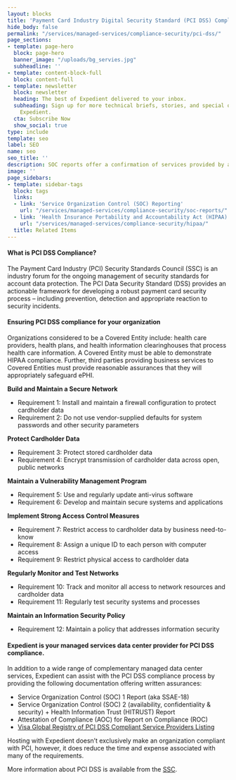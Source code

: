 ```yaml
---
layout: blocks
title: 'Payment Card Industry Digital Security Standard (PCI DSS) Compliance'
hide_body: false
permalink: "/services/managed-services/compliance-security/pci-dss/"
page_sections:
- template: page-hero
  block: page-hero
  banner_image: "/uploads/bg_servies.jpg"
  subheadline: ''
- template: content-block-full
  block: content-full
- template: newsletter
  block: newsletter
  heading: The best of Expedient delivered to your inbox.
  subheading: Sign up for more technical briefs, stories, and special offers from
    Expedient.
  cta: Subscribe Now
  show_social: true
type: include
template: seo
label: SEO
name: seo
seo_title: ''
description: SOC reports offer a confirmation of services provided by a service organization including information that users need to assess and address the risks associated with an outsourced service. They are designed to help Information Technology service organizations build trust and confidence in their service delivery processes and controls through a report by an independent Certified Public Accountant.
image: ''
page_sidebars:
- template: sidebar-tags
  block: tags
  links:
  - link: 'Service Organization Control (SOC) Reporting'
    url: "/services/managed-services/compliance-security/soc-reports/"
  - link: 'Health Insurance Portability and Accountability Act (HIPAA) Compliance'
    url: "/services/managed-services/compliance-security/hipaa/"
  title: Related Items
---
```

#### What is PCI DSS Compliance?

The Payment Card Industry (PCI) Security Standards Council (SSC) is an industry forum for the ongoing management of security standards for account data protection. The PCI Data Security Standard (DSS) provides an actionable framework for developing a robust payment card security process – including prevention, detection and appropriate reaction to security incidents.

#### Ensuring PCI DSS compliance for your organization

Organizations considered to be a Covered Entity include: health care providers, health plans, and health information clearinghouses that process health care information. A Covered Entity must be able to demonstrate HIPAA compliance. Further, third parties providing business services to Covered Entities must provide reasonable assurances that they will appropriately safeguard ePHI.

<p><strong>Build and Maintain a Secure Network</strong></p>
<ul>
<li>Requirement 1: Install and maintain a firewall configuration to protect cardholder data</li>
<li>Requirement 2: Do not use vendor-supplied defaults for system passwords and other security parameters</li>
</ul>
<p><strong>Protect Cardholder Data</strong></p>
<ul>
<li>Requirement 3: Protect stored cardholder data</li>
<li>Requirement 4: Encrypt transmission of cardholder data across open, public networks</li>
</ul>
<p><strong>Maintain a Vulnerability Management Program</strong></p>
<ul>
<li>Requirement 5: Use and regularly update anti-virus software</li>
<li>Requirement 6: Develop and maintain secure systems and applications</li>
</ul>
<p><strong>Implement Strong Access Control Measures</strong></p>
<ul>
<li>Requirement 7: Restrict access to cardholder data by business need-to-know</li>
<li>Requirement 8: Assign a unique ID to each person with computer access</li>
<li>Requirement 9: Restrict physical access to cardholder data</li>
</ul>
<p><strong>Regularly Monitor and Test Networks</strong></p>
<ul>
<li>Requirement 10: Track and monitor all access to network resources and cardholder data</li>
<li>Requirement 11: Regularly test security systems and processes</li>
</ul>
<p><strong>Maintain an Information Security Policy</strong></p>
<ul>
<li>Requirement 12: Maintain a policy that addresses information security</li>
</ul>


#### Expedient is your managed services data center provider for PCI DSS compliance.

<p>In addition to a wide range of complementary managed data center services, Expedient can assist with the PCI DSS compliance process by providing the following documentation offering written assurances:</p>
<ul>
<li>Service Organization Control (SOC) 1 Report (aka SSAE-18)</li>
<li>Service Organization Control (SOC) 2 (availability, confidentiality & security) + Health Information Trust (HITRUST) Report</li>
<li><span>Attestation of Compliance (AOC) for Report on Compliance (ROC)</span></li>
<li><span><a href="http://www.visa.com/splisting/viewSPDetail.do?coName=Expedient&amp;HeadCountryList=U.S.A.&amp;pageInfo=1%3B30%3BASC%3BcoName">Visa Global Registry of PCI DSS Compliant Service Providers Listing</a></span></li>
</ul>
<p>Hosting with Expedient doesn’t exclusively make an organization compliant with PCI, however, it does reduce the time and expense associated with many of the requirements.</p>
<p>More information about PCI DSS is available from the <a href="https://www.pcisecuritystandards.org/" target="_blank">SSC</a>.</p>